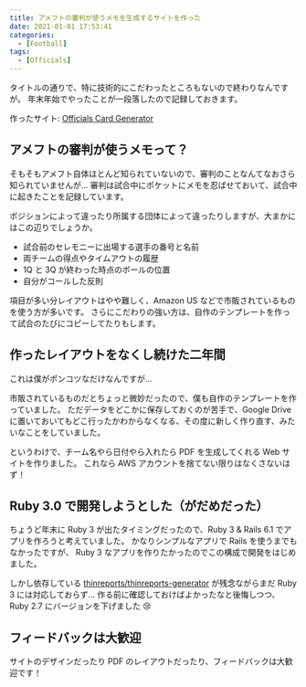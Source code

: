 ```yaml
---
title: アメフトの審判が使うメモを生成するサイトを作った
date: 2021-01-01 17:53:41
categories:
  - [Football]
tags:
  - [Officials]
---
```


タイトルの通りで、特に技術的にこだわったところもないので終わりなんですが。
年末年始でやったことが一段落したので記録しておきます。

作ったサイト: [Officials Card Generator](https://officials-card.yamat47.me/)

アメフトの審判が使うメモって？
----

そもそもアメフト自体ほとんど知られていないので、審判のことなんてなおさら知られていませんが...
審判は試合中にポケットにメモを忍ばせておいて、試合中に起きたことを記録しています。

ポジションによって違ったり所属する団体によって違ったりしますが、大まかにはこの辺りでしょうか。

* 試合前のセレモニーに出場する選手の番号と名前
* 両チームの得点やタイムアウトの履歴
* 1Q と 3Q が終わった時点のボールの位置
* 自分がコールした反則

項目が多い分レイアウトはやや難しく、Amazon US などで市販されているものを使う方が多いです。
さらにこだわりの強い方は、自作のテンプレートを作って試合のたびにコピーしてたりもします。

作ったレイアウトをなくし続けた二年間
-----

これは僕がポンコツなだけなんですが...

市販されているものだとちょっと微妙だったので、僕も自作のテンプレートを作っていました。
ただデータをどこかに保存しておくのが苦手で、Google Drive に置いておいてもどこ行ったかわからなくなる、その度に新しく作り直す、みたいなことをしていました。

というわけで、チーム名やら日付やら入れたら PDF を生成してくれる Web サイトを作りました。
これなら AWS アカウントを捨てない限りはなくさないはず！

Ruby 3.0 で開発しようとした（がだめだった）
----

ちょうど年末に Ruby 3 が出たタイミングだったので、Ruby 3 & Rails 6.1 でアプリを作ろうと考えていました。
かなりシンプルなアプリで Rails を使うまでもなかったですが、 Ruby 3 なアプリを作りたかったのでこの構成で開発をはじめました。

しかし依存している [thinreports/thinreports-generator](https://github.com/thinreports/thinreports-generator) が残念ながらまだ Ruby 3 には対応しておらず...
作る前に確認しておけばよかったなと後悔しつつ、Ruby 2.7 にバージョンを下げました 😢

フィードバックは大歓迎
----

サイトのデザインだったり PDF のレイアウトだったり、フィードバックは大歓迎です！
